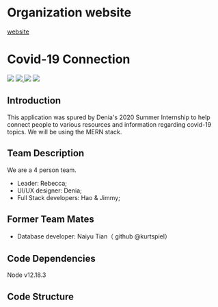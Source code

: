 # Organization website
[website](https://gaptime.github.io/homepage/)

# Covid-19 Connection

<a href="https://github.com/gaptime/Covid_19_Application" target="blank"><img src="https://img.shields.io/tokei/lines/github/gaptime/Covid_19_Application" /></a> <a href="https://github.com/gaptime/Covid_19_Application/issues" target="blank">
<img src="https://img.shields.io/github/issues/gaptime/Covid_19_Application" />
</a><img src="https://img.shields.io/github/languages/count/gaptime/Covid_19_Application"/> <img src="https://img.shields.io/github/last-commit/gaptime/Covid_19_Application" />

## Introduction
This application was spured by Denia's 2020 Summer Internship to help connect people to various resources and information regarding covid-19 topics. We will be using the MERN stack. 

## Team Description
We are a 4 person team. 
- Leader: Rebecca; 
- UI/UX designer: Denia; 
- Full Stack developers: Hao & Jimmy; 

## Former Team Mates
- Database developer: Naiyu Tian（ github @kurtspiel）

## Code Dependencies

Node v12.18.3

## Code Structure
